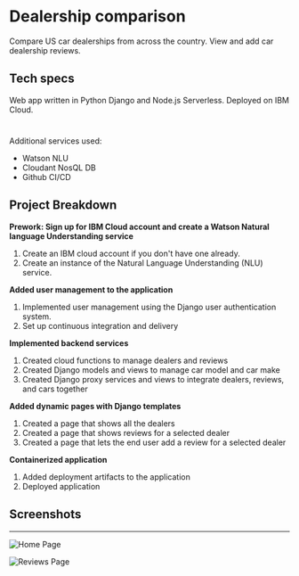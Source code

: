 # Dealership comparison

Compare US car dealerships from across the country. View and add car dealership reviews.

## Tech specs
Web app written in Python Django and Node.js Serverless. Deployed on IBM Cloud.
#
Additional services used:
- Watson NLU
- Cloudant NosQL DB
- Github CI/CD

## Project Breakdown

**Prework: Sign up for IBM Cloud account and create a Watson Natural language Understanding service**
1. Create an IBM cloud account if you don't have one already.
2. Create an instance of the Natural Language Understanding (NLU) service.

**Added user management to the application**
1. Implemented user management using the Django user authentication system.
2. Set up continuous integration and delivery

**Implemented backend services**
1. Created cloud functions to manage dealers and reviews
2. Created Django models and views to manage car model and car make
3. Created Django proxy services and views to integrate dealers, reviews, and cars together
 
**Added dynamic pages with Django templates**
1. Created a page that shows all the dealers
2. Created a page that shows reviews for a selected dealer
3. Created a page that lets the end user add a review for a selected dealer

**Containerized application**
1. Added deployment artifacts to the application
2. Deployed application

## Screenshots

------------------

![Home Page](./screenshots/home_page.png "Home Page")

![Reviews Page](./screenshots/reviews_page.png "Reviews Page")
